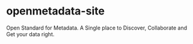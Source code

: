 # openmetadata-site
Open Standard for Metadata. A Single place to Discover, Collaborate and Get your data right.
